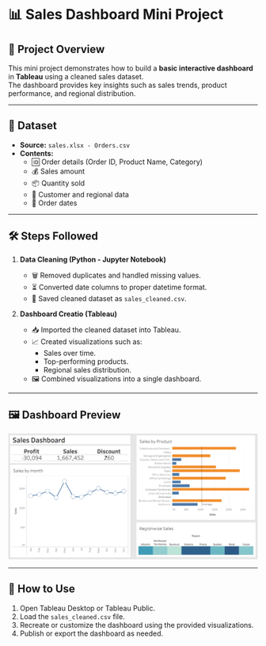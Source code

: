 # 📊 Sales Dashboard Mini Project

## 📝 Project Overview
This mini project demonstrates how to build a **basic interactive dashboard** in **Tableau** using a cleaned sales dataset.  
The dashboard provides key insights such as sales trends, product performance, and regional distribution.

---

## 📂 Dataset
- **Source:** `sales.xlsx - Orders.csv`  
- **Contents:**  
  - 🆔 Order details (Order ID, Product Name, Category)  
  - 💰 Sales amount  
  - 📦 Quantity sold  
  - 👥 Customer and regional data  
  - 📅 Order dates  

---

## 🛠️ Steps Followed
1. **Data Cleaning (Python - Jupyter Notebook)**  
   - 🗑️ Removed duplicates and handled missing values.  
   - ⏳ Converted date columns to proper datetime format.  
   - 💾 Saved cleaned dataset as `sales_cleaned.csv`.  

2. **Dashboard Creatio (Tableau)**  
   - 📥 Imported the cleaned dataset into Tableau.  
   - 📈 Created visualizations such as:  
     - Sales over time.  
     - Top-performing products.  
     - Regional sales distribution.  
   - 🖼️ Combined visualizations into a single dashboard.  

---

## 🖼️ Dashboard Preview

![Dashboard Preview](images/image.png)

---

## 🚀 How to Use
1. Open Tableau Desktop or Tableau Public.  
2. Load the `sales_cleaned.csv` file.  
3. Recreate or customize the dashboard using the provided visualizations.  
4. Publish or export the dashboard as needed.  
